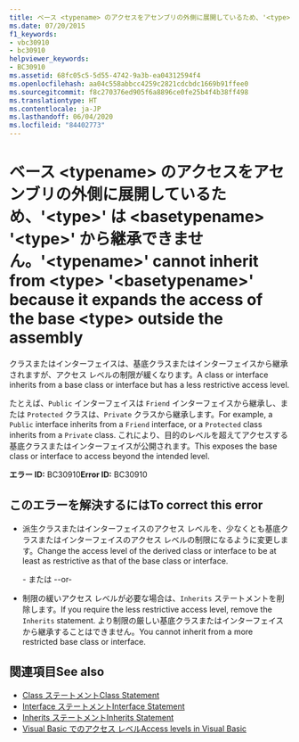 ```yaml
---
title: ベース <typename> のアクセスをアセンブリの外側に展開しているため、'<type>' は <basetypename> '<type>' から継承できません。
ms.date: 07/20/2015
f1_keywords:
- vbc30910
- bc30910
helpviewer_keywords:
- BC30910
ms.assetid: 68fc05c5-5d55-4742-9a3b-ea04312594f4
ms.openlocfilehash: aa04c558abbcc4259c2821cdcbdc1669b91ffee0
ms.sourcegitcommit: f8c270376ed905f6a8896ce0fe25b4f4b38ff498
ms.translationtype: HT
ms.contentlocale: ja-JP
ms.lasthandoff: 06/04/2020
ms.locfileid: "84402773"
---
```

# <a name="typename-cannot-inherit-from-type-basetypename-because-it-expands-the-access-of-the-base-type-outside-the-assembly"></a><span data-ttu-id="b77b5-102">ベース \<typename> のアクセスをアセンブリの外側に展開しているため、'\<type>' は \<basetypename> '\<type>' から継承できません。</span><span class="sxs-lookup"><span data-stu-id="b77b5-102">'\<typename>' cannot inherit from \<type> '\<basetypename>' because it expands the access of the base \<type> outside the assembly</span></span>
<span data-ttu-id="b77b5-103">クラスまたはインターフェイスは、基底クラスまたはインターフェイスから継承されますが、アクセス レベルの制限が緩くなります。</span><span class="sxs-lookup"><span data-stu-id="b77b5-103">A class or interface inherits from a base class or interface but has a less restrictive access level.</span></span>  
  
 <span data-ttu-id="b77b5-104">たとえば、`Public` インターフェイスは `Friend` インターフェイスから継承し、または `Protected` クラスは、`Private` クラスから継承します。</span><span class="sxs-lookup"><span data-stu-id="b77b5-104">For example, a `Public` interface inherits from a `Friend` interface, or a `Protected` class inherits from a `Private` class.</span></span> <span data-ttu-id="b77b5-105">これにより、目的のレベルを超えてアクセスする基底クラスまたはインターフェイスが公開されます。</span><span class="sxs-lookup"><span data-stu-id="b77b5-105">This exposes the base class or interface to access beyond the intended level.</span></span>  
  
 <span data-ttu-id="b77b5-106">**エラー ID:** BC30910</span><span class="sxs-lookup"><span data-stu-id="b77b5-106">**Error ID:** BC30910</span></span>  
  
## <a name="to-correct-this-error"></a><span data-ttu-id="b77b5-107">このエラーを解決するには</span><span class="sxs-lookup"><span data-stu-id="b77b5-107">To correct this error</span></span>  
  
- <span data-ttu-id="b77b5-108">派生クラスまたはインターフェイスのアクセス レベルを、少なくとも基底クラスまたはインターフェイスのアクセス レベルの制限になるように変更します。</span><span class="sxs-lookup"><span data-stu-id="b77b5-108">Change the access level of the derived class or interface to be at least as restrictive as that of the base class or interface.</span></span>  
  
     <span data-ttu-id="b77b5-109">\- または -</span><span class="sxs-lookup"><span data-stu-id="b77b5-109">-or-</span></span>  
  
- <span data-ttu-id="b77b5-110">制限の緩いアクセス レベルが必要な場合は、`Inherits` ステートメントを削除します。</span><span class="sxs-lookup"><span data-stu-id="b77b5-110">If you require the less restrictive access level, remove the `Inherits` statement.</span></span> <span data-ttu-id="b77b5-111">より制限の厳しい基底クラスまたはインターフェイスから継承することはできません。</span><span class="sxs-lookup"><span data-stu-id="b77b5-111">You cannot inherit from a more restricted base class or interface.</span></span>  
  
## <a name="see-also"></a><span data-ttu-id="b77b5-112">関連項目</span><span class="sxs-lookup"><span data-stu-id="b77b5-112">See also</span></span>

- [<span data-ttu-id="b77b5-113">Class ステートメント</span><span class="sxs-lookup"><span data-stu-id="b77b5-113">Class Statement</span></span>](../statements/class-statement.md)
- [<span data-ttu-id="b77b5-114">Interface ステートメント</span><span class="sxs-lookup"><span data-stu-id="b77b5-114">Interface Statement</span></span>](../statements/interface-statement.md)
- [<span data-ttu-id="b77b5-115">Inherits ステートメント</span><span class="sxs-lookup"><span data-stu-id="b77b5-115">Inherits Statement</span></span>](../statements/inherits-statement.md)
- [<span data-ttu-id="b77b5-116">Visual Basic でのアクセス レベル</span><span class="sxs-lookup"><span data-stu-id="b77b5-116">Access levels in Visual Basic</span></span>](../../programming-guide/language-features/declared-elements/access-levels.md)
